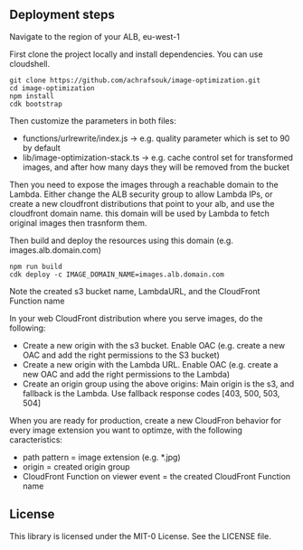 ## Deployment steps

Navigate to the region of your ALB, eu-west-1

First clone the project locally and install dependencies. You can use cloudshell.

```
git clone https://github.com/achrafsouk/image-optimization.git 
cd image-optimization
npm install
cdk bootstrap
```

Then customize the parameters in both files:
* functions/urlrewrite/index.js -> e.g. quality parameter which is set to 90 by default
* lib/image-optimization-stack.ts -> e.g. cache control set for transformed images, and after how many days they will be removed from the bucket

Then you need to expose the images through a reachable domain to the Lambda. Either change the ALB security group to allow Lambda IPs, or create a new cloudfront distributions that point to your alb, and use the cloudfront domain name. this domain will be used by Lambda to fetch original images then trasnform them. 

Then build and deploy the resources using this domain (e.g. images.alb.domain.com)

```
npm run build
cdk deploy -c IMAGE_DOMAIN_NAME=images.alb.domain.com
```

Note the created s3 bucket name, LambdaURL, and the CloudFront Function name

In your web CloudFront distribution where you serve images, do the following:
* Create a new origin with the s3 bucket. Enable OAC (e.g. create a new OAC and add the right permissions to the S3 bucket)
* Create a new origin with the Lambda URL. Enable OAC (e.g. create a new OAC and add the right permissions to the Lambda)
* Create an origin group using the above origins: Main origin is the s3, and fallback is the Lambda. Use fallback response codes [403, 500, 503, 504]

When you are ready for production, create a new CloudFron behavior for every image extension you want to optimze, with the following caracteristics:
* path pattern = image extension (e.g. *.jpg)
* origin = created origin group
* CloudFront Function on viewer event = the created CloudFront Function name


## License

This library is licensed under the MIT-0 License. See the LICENSE file.

